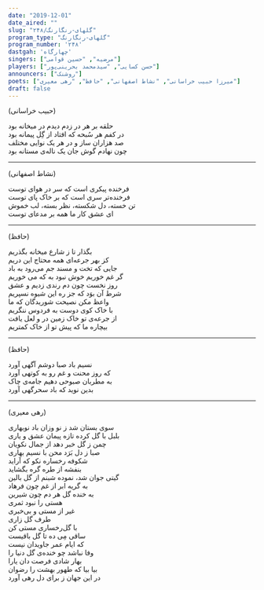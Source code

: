 ```yaml
---
date: "2019-12-01"
date_aired: ""
slug: "گلهای-رنگارنگ/۲۴۸"
program_type: "گلهای-رنگارنگ"
program_number: '۲۴۸'
dastgah: 'چهارگاه'
singers: ["مرضیه", "حسین قوامی"]
players: ["حسن کسایی", "سیدمحمد بحرینی‌پور"]
announcers: ["روشنک"]
poets: ["میرزا حبیب خراسانی", "نشاط اصفهانی", "حافظ", "رهی معیری"]
draft: false
---
```


(حبیب خراسانی)  

حلقه بر هر در زدم دیدم در میخانه بود  
در کفم هر سُبحه که افتاد از گِل پیمانه بود  
صد هزاران ساز و در هر یک نوایی مختلف  
چون نهادم گوش جان یک ناله‌ی مستانه بود  

---  

(نشاط اصفهانی)  

فرخنده پیکری است که سر در هوای توست  
فرخنده‌تر سری است که بر خاک پای توست  
تن خسته، دل شکسته، نظر بسته، لب خموش  
ای عشق کار ما همه بر مدعای توست  

---  

(حافظ)  

بگذار تا ز شارع میخانه بگذریم  
کز بهر جرعه‌ای همه محتاج این دریم  
جایی که تخت و مسند جم می‌رود به باد  
گر غم خوریم خوش نبود به که می خوریم  
روز نخست چون دم رندی زدیم و عشق  
شرط آن بوَد که جز ره این شیوه نسپریم  
واعظ مکن نصیحت شوریدگان که ما  
با خاک کوی دوست به فردوس ننگریم  
از جرعه‌ی تو خاک زمین در و لعل یافت  
بیچاره ما که پیش تو از خاک کمتریم  

---  

(حافظ)  

نسیم باد صبا دوشم آگهی آورد  
که روز محنت و غم رو به کوتهی آورد  
به مطربان صبوحی دهیم جامه‌ی چاک  
بدین نوید که باد سحرگهی آورد  

---  

(رهی معیری)  

سوی بستان شد ز نو وزان باد نوبهاری  
بلبل با گل کرده تازه پیمان عشق و یاری  
چمن ز گل خبر دهد از جمال نکویان  
صبا ز دل بَرَد محن با نسیم بهاری  
شکوفه رخساره نکو که آراید  
بنفشه از طره گره بگشاید  
گیتی جوان شد، نموده شبنم از گل بالین  
به گریه ابر از غم چون فرهاد  
به خنده گل هر دم چون شیرین  
هستی را نبود ثمری  
غیر از مستی و بی‌خبری  
طرف گل زاری  
با گل‌رخساری مستی کن  
ساقی مِی ده تا گل باقیست  
كه ایام عمر جاویدان نیست  
وفا نباشد چو خنده‌ی گل دنیا را  
بهار شادی فرصت دان یارا  
بیا بیا که طهور بهشت را رضوان  
در این جهان ز برای دل رهی آورد  
